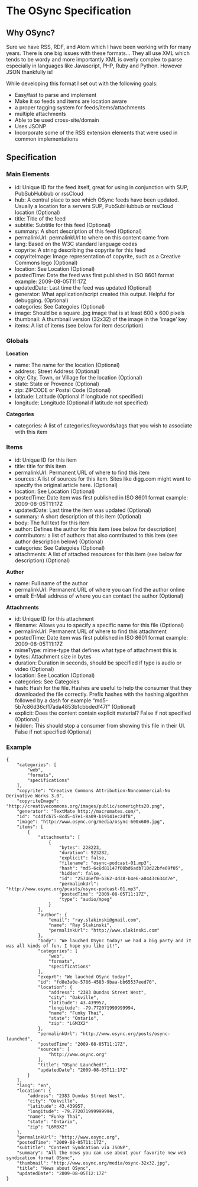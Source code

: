 # The OSync Specification

## Why OSync?
Sure we have RSS, RDF, and Atom which I have been working with for many years. There is one big issues with these formats… They all use XML which tends to be wordy and more importantly XML is overly complex to parse especially in languages like Javascript, PHP, Ruby and Python. However JSON thankfully is!

While developing this format I set out with the following goals:

* Easy/fast to parse and implement
* Make it so feeds and items are location aware
* a proper tagging system for feeds/items/attachments
* multiple attachments
* Able to be used cross-site/domain
* Uses JSONP
* Incorporate some of the RSS extension elements that were used in common implementations

## Specification
### Main Elements
* id: Unique ID for the feed itself, great for using in conjunction with SUP, PubSubHubbub or rssCloud
* hub: A central place to see which OSync feeds have been updated. Usually a location for a servers SUP, PubSubHubbub or rssCloud location (Optional)
* title: Title of the feed
* subtitle: Subtitle for this feed (Optional)
* summary: A short description of this feed (Optional)
* permalinkUrl: permalinkUrl to where on this content came from
* lang: Based on the W3C standard language codes
* copyrite: A string describing the copyrite for this feed
* copyriteImage: Image representation of copyrite, such as a Creative Commons logo (Optional)
* location: See Location (Optional)
* postedTime: Date the feed was first published in ISO 8601 format example: 2009-08-05T11:17Z
* updatedDate: Last time the feed was updated (Optional)
* generator: What application/script created this output. Helpful for debugging. (Optional)
* categories: See Categoies (Optional)
* image: Should be a square .jpg image that is at least 600 x 600 pixels
* thumbnail: A thumbnail version (32x32) of the image in the ‘image’ key
* items: A list of items (see below for item description)

### Globals
**Location**

* name: The name for the location (Optional)
* address: Street Address (Optional)
* city: City, Town, or Village for the location (Optional)
* state: State or Provence (Optional)
* zip: ZIPCODE or Postal Code (Optional)
* latitude: Latitude (Optional if longitude not specified)
* longitude: Longitude (Optional if latitude not specified)

**Categories**

* categories: A list of categories/keywords/tags that you wish to associate with this item

### Items
* id: Unique ID for this item
* title: title for this item
* permalinkUrl: Permanent URL of where to find this item
* sources: A list of sources for this item. Sites like digg.com might want to specify the original article here. (Optional)
* location: See Location (Optional)
* postedTime: Date item was first published in ISO 8601 format example: 2009-08-05T11:17Z
* updatedDate: Last time the item was updated (Optional)
* summary: A short description of this item (Optional)
* body: The full text for this item
* author: Defines the author for this item (see below for description)
* contributors: a list of authors that also contributed to this item (see author description below) (Optional)
* categories: See Categoies (Optional)
* attachments: A list of attached resources for this item (see below for description) (Optional)

**Author**

* name: Full name of the author
* permalinkUrl: Permanent URL of where you can find the author online
* email: E-Mail address of where you can contact the author (Optional)

**Attachments**

* id: Unique ID for this attachment
* filename: Allows you to specify a specific name for this file (Optional)
* permalinkUrl: Permanent URL of where to find this attachment
* postedTime: Date item was first published in ISO 8601 format example: 2009-08-05T11:17Z
* mimeType: mime-type that defines what type of attachment this is
* bytes: Attachment size in bytes
* duration: Duration in seconds, should be specified if type is audio or video (Optional)
* location: See Location (Optional)
* categories: See Categoies
* hash: Hash for the file. Hashes are useful to help the consumer that they downloaded the file correctly. Prefix hashes with the hashing algorithm followed by a dash for example “md5-5b7c86d36cf17ada4853b1cbbdedf47f” (Optional)
* explicit: Does the content contain explicit material? False if not specified (Optional)
* hidden: This should stop a consumer from showing this file in their UI. False if not specified (Optional)

### Example
```
{
    "categories": [
        "web",
        "formats",
        "specifications"
    ],
    "copyrite": "Creative Commons Attribution-Noncommercial-No Derivative Works 3.0",
    "copyriteImage": "http://creativecommons.org/images/public/somerights20.png",
    "generator": "TextMate http://macromates.com/",
    "id": "c4dfcb75-8cd5-47e1-8a09-b19141ec2df8",
    "image": "http://www.osync.org/media/osync-600x600.jpg",
    "items": [
        {
            "attachments": [
                {
                    "bytes": 228223,
                    "duration": 923282,
                    "explicit": false,
                    "filename": "osync-podcast-01.mp3",
                    "hash": "md5-6c6d81147f00bd6adb710d22bfe69f05",
                    "hidden": false,
                    "id": "25746ef0-b362-4d38-b4e6-a0443c634d7e",
                    "permalinkUrl": "http://www.osync.org/pcasts/osync-podcast-01.mp3",
                    "postedTime": "2009-08-05T11:17Z",
                    "type": "audio/mpeg"
                }
            ],
            "author": {
                "email": "ray.slakinski@gmail.com",
                "name": "Ray Slakinski",
                "permalinkUrl": "http://www.slakinski.com"
            },
            "body": "We lauched OSync today! we had a big party and it was all kinds of fun. I hope you like it!",
            "categories": [
                "web",
                "formats",
                "specifications"
            ],
            "exeprt": "We lauched OSync today!",
            "id": "fd8e3a0e-5786-4583-9baa-bb65537eed70",
            "location": {
                "address": "2383 Dundas Street West",
                "city": "Oakville",
                "latitude": 43.439957,
                "longitude": -79.772071999999994,
                "name": "Funky Thai",
                "state": "Ontario",
                "zip": "L6M3X2"
            },
            "permalinkUrl": "http://www.osync.org/posts/osync-launched",
            "postedTime": "2009-08-05T11:17Z",
            "sources": [
                "http://www.osync.org"
            ],
            "title": "OSync Launched!",
            "updatedDate": "2009-08-05T11:17Z"
        }
    ],
    "lang": "en",
    "location": {
        "address": "2383 Dundas Street West",
        "city": "Oakville",
        "latitude": 43.439957,
        "longitude": -79.772071999999994,
        "name": "Funky Thai",
        "state": "Ontario",
        "zip": "L6M3X2"
    },
    "permalinkUrl": "http://www.osync.org",
    "postedTime": "2009-08-05T11:17Z",
    "subtitle": "Content Syndcation via JSONP",
    "summary": "All the news you can use about your favorite new web syndication format OSync",
    "thumbnail": "http://www.osync.org/media/osync-32x32.jpg",
    "title": "News about OSync",
    "updatedDate": "2009-08-05T12:17Z"
}
```
